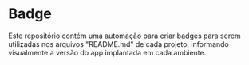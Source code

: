 # Badge
Este repositório contém uma automação para criar badges para serem utilizadas nos arquivos "README.md" de cada projeto, informando visualmente a versão do app implantada em cada ambiente.
